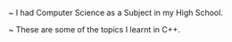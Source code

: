 ~ I had Computer Science as a Subject in my High School.

~ These are some of the topics I learnt in C++.
